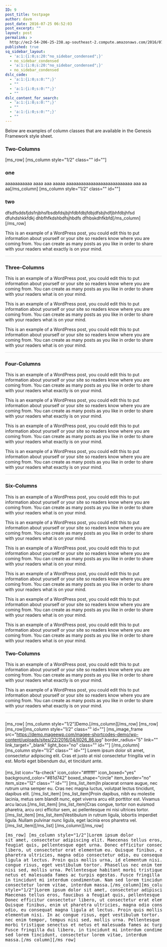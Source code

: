 ```yaml
---
ID: 9
post_title: testpage
author: davm
post_date: 2016-07-25 06:52:03
post_excerpt: ""
layout: post
permalink: >
  http://ec2-54-206-25-238.ap-southeast-2.compute.amazonaws.com/2016/07/25/testpage/
published: true
sq_sidebar_layout:
  - 'a:1:{i:0;s:20:"no_sidebar_condensed";}'
  - no_sidebar_condensed
  - 'a:1:{i:0;s:20:"no_sidebar_condensed";}'
  - no_sidebar_condensed
dslc_code:
  - 'a:1:{i:0;s:0:"";}'
  - ""
  - 'a:1:{i:0;s:0:"";}'
  - ""
dslc_content_for_search:
  - 'a:1:{i:0;s:0:"";}'
  - ""
  - 'a:1:{i:0;s:0:"";}'
  - ""
---
```

Below are examples of column classes that are available in the Genesis Framework style sheet.  <h3>Two-Columns</h3> [ms_row] [ms_column style="1/2" class="" id=""]  <h3>one</h3> aaaaaaaaaaa  aaaa  aaa  aaaaa  aaaaaaaaaaaaaaaaaaaaaaaaaaa aaa aa aa[/ms_column] [ms_column style="1/2" class="" id=""] <h3>two</h3> dfsdfsddsfjdsfnjbhsfbsdbfdsjbjhfdbfdbjfdbjdfsbjhdfjbhfdbjhfsd dfuhdshkkfdkj dhbfhfkdshbdfsjhbdfs dfhbskdhfkbfd[/ms_column] [/ms_row]  <div class="one-half"> <p>This is an example of a WordPress post, you could edit this to put information about yourself or your site so readers know where you are coming from. You can create as many posts as you like in order to share with your readers what exactly is on your mind.</p> </div>  <div style="border-bottom:1px solid #ddd;clear:both;margin-bottom: 26px"></div>  <h3>Three-Columns</h3>  <div class="one-third first"> <p>This is an example of a WordPress post, you could edit this to put information about yourself or your site so readers know where you are coming from. You can create as many posts as you like in order to share with your readers what is on your mind.</p> </div>  <div class="one-third"> <p>This is an example of a WordPress post, you could edit this to put information about yourself or your site so readers know where you are coming from. You can create as many posts as you like in order to share with your readers what is on your mind.</p> </div>  <div class="one-third"> <p>This is an example of a WordPress post, you could edit this to put information about yourself or your site so readers know where you are coming from. You can create as many posts as you like in order to share with your readers what is on your mind.</p> </div>  <div style="border-bottom:1px solid #ddd;clear:both;margin-bottom: 26px"></div>  <h3>Four-Columns</h3>  <div class="one-fourth first"> <p>This is an example of a WordPress post, you could edit this to put information about yourself or your site so readers know where you are coming from. You can create as many posts as you like in order to share with your readers what exactly is on your mind.</p> </div>  <div class="one-fourth"> <p>This is an example of a WordPress post, you could edit this to put information about yourself or your site so readers know where you are coming from. You can create as many posts as you like in order to share with your readers what exactly is on your mind.</p> </div>  <div class="one-fourth"> <p>This is an example of a WordPress post, you could edit this to put information about yourself or your site so readers know where you are coming from. You can create as many posts as you like in order to share with your readers what exactly is on your mind.</p> </div>  <div class="one-fourth"> <p>This is an example of a WordPress post, you could edit this to put information about yourself or your site so readers know where you are coming from. You can create as many posts as you like in order to share with your readers what exactly is on your mind.</p> </div>  <div style="border-bottom:1px solid #ddd;clear:both;margin-bottom: 26px"></div>  <h3>Six-Columns</h3>  <div class="one-sixth first"> <p>This is an example of a WordPress post, you could edit this to put information about yourself or your site so readers know where you are coming from. You can create as many posts as you like in order to share with your readers what is on your mind.</p> </div>  <div class="one-sixth"> <p>This is an example of a WordPress post, you could edit this to put information about yourself or your site so readers know where you are coming from. You can create as many posts as you like in order to share with your readers what is on your mind.</p> </div>  <div class="one-sixth"> <p>This is an example of a WordPress post, you could edit this to put information about yourself or your site so readers know where you are coming from. You can create as many posts as you like in order to share with your readers what is on your mind.</p> </div>  <div class="one-sixth"> <p>This is an example of a WordPress post, you could edit this to put information about yourself or your site so readers know where you are coming from. You can create as many posts as you like in order to share with your readers what is on your mind.</p> </div>  <div class="one-sixth"> <p>This is an example of a WordPress post, you could edit this to put information about yourself or your site so readers know where you are coming from. You can create as many posts as you like in order to share with your readers what is on your mind.</p> </div>  <div class="one-sixth"> <p>This is an example of a WordPress post, you could edit this to put information about yourself or your site so readers know where you are coming from. You can create as many posts as you like in order to share with your readers what is on your mind.</p> </div>                            <h3>Two-Columns</h3>  <div class="one-half first"> <p>This is an example of a WordPress post, you could edit this to put information about yourself or your site so readers know where you are coming from. You can create as many posts as you like in order to share with your readers what exactly is on your mind.</p> </div>  <div class="one-half"> <p>This is an example of a WordPress post, you could edit this to put information about yourself or your site so readers know where you are coming from. You can create as many posts as you like in order to share with your readers what exactly is on your mind.</p> </div>  <div style="border-bottom:1px solid #ddd;clear:both;margin-bottom: 26px"></div>                        [ms_row] [ms_column style="1/2"]Demo.[/ms_column][/ms_row]                               [ms_row] [ms_row][ms_column style="1/2" class="" id=""] [ms_image_frame src="https://demo.mageewp.com/magee-shortcodes-demo/wp-content/uploads/sites/22/2016/04/ll026_86.jpg" border_radius="5" link="" link_target="_blank" light_box="no" class="" id=""] [/ms_column][ms_column style="1/2" class="" id=""] Lorem ipsum dolor sit amet, consectetur adipiscing elit. Cras et justo at nisl consectetur fringilla vel in est. Morbi eget bibendum dui, et tincidunt ante. <div style="height: 20px"></div> [ms_list icon="fa-check" icon_color="#ffffff" icon_boxed="yes" background_color="#81d742" boxed_shape="circle" item_border="no" item_size="12" class="" id=""] [ms_list_item]In placerat ornare augue, nec rutrum urna semper eu. Cras nec magna luctus, volutpat lectus tincidunt, dapibus elit. [/ms_list_item] [ms_list_item]Proin dapibus, nibh eu molestie lacinia, metus sem blandit nunc, eget viverra arcu elit porttitor est. Vivamus arcu lacus.[/ms_list_item] [ms_list_item]Cras congue, tortor non euismod pharetra, arcu orci efficitur sem, ac pellentesque mi nisi ultrices tortor. [/ms_list_item] [ms_list_item]Vestibulum in rutrum ligula, lobortis imperdiet ligula. Nullam pulvinar nunc ligula, eget lacinia eros pharetra vel.[/ms_list_item][/ms_list] [/ms_column][/ms_row]   <pre class="code-list">[ms_row] [ms_column style="1/2"]Lorem ipsum dolor sit amet, consectetur adipiscing elit. Maecenas tellus eros, faucibus a feugiat quis, pellentesque eget urna. Donec efficitur consectetur libero, ut consectetur erat elementum eu. Quisque finibus, enim ut pharetra ultricies, magna odio consectetur odio, eu consequat magna ligula at lectus. Proin quis mollis urna, id elementum nisi. In ac congue risus, eget vestibulum tortor. Phasellus nec enim tempor, tempus nisi sed, mollis urna. Pellentesque habitant morbi tristique senectus et netus et malesuada fames ac turpis egestas. Fusce fringilla dui libero, in tincidunt mi interdum condimentum. Nam sed lorem tincidunt, consectetur lorem vitae, interdum massa.[/ms_column][ms_column style="1/2"]Lorem ipsum dolor sit amet, consectetur adipiscing elit. Maecenas tellus eros, faucibus a feugiat quis, pellentesque eget urna. Donec efficitur consectetur libero, ut consectetur erat elementum eu. Quisque finibus, enim ut pharetra ultricies, magna odio consectetur odio, eu consequat magna ligula at lectus. Proin quis mollis urna, id elementum nisi. In ac congue risus, eget vestibulum tortor. Phasellus nec enim tempor, tempus nisi sed, mollis urna. Pellentesque habitant morbi tristique senectus et netus et malesuada fames ac turpis egestas. Fusce fringilla dui libero, in tincidunt mi interdum condimentum. Nam sed lorem tincidunt, consectetur lorem vitae, interdum massa.[/ms_column][/ms_row]</pre> &nbsp;  &nbsp;  &nbsp;  &nbsp;